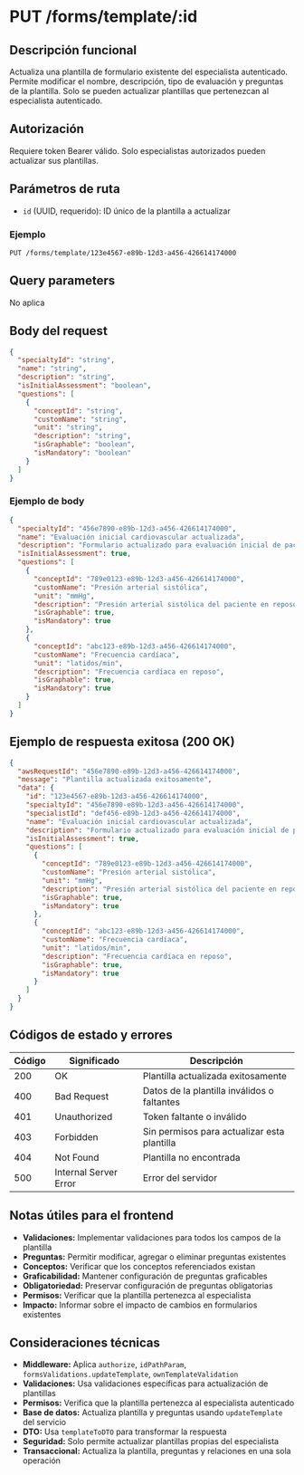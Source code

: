 # PUT /forms/template/:id

## Descripción funcional

Actualiza una plantilla de formulario existente del especialista autenticado. Permite modificar el nombre, descripción, tipo de evaluación y preguntas de la plantilla. Solo se pueden actualizar plantillas que pertenezcan al especialista autenticado.

## Autorización

Requiere token Bearer válido. Solo especialistas autorizados pueden actualizar sus plantillas.

## Parámetros de ruta

- `id` (UUID, requerido): ID único de la plantilla a actualizar

### Ejemplo
```
PUT /forms/template/123e4567-e89b-12d3-a456-426614174000
```

## Query parameters

No aplica

## Body del request

```json
{
  "specialtyId": "string",
  "name": "string",
  "description": "string",
  "isInitialAssessment": "boolean",
  "questions": [
    {
      "conceptId": "string",
      "customName": "string",
      "unit": "string",
      "description": "string",
      "isGraphable": "boolean",
      "isMandatory": "boolean"
    }
  ]
}
```

### Ejemplo de body

```json
{
  "specialtyId": "456e7890-e89b-12d3-a456-426614174000",
  "name": "Evaluación inicial cardiovascular actualizada",
  "description": "Formulario actualizado para evaluación inicial de pacientes cardiovasculares",
  "isInitialAssessment": true,
  "questions": [
    {
      "conceptId": "789e0123-e89b-12d3-a456-426614174000",
      "customName": "Presión arterial sistólica",
      "unit": "mmHg",
      "description": "Presión arterial sistólica del paciente en reposo",
      "isGraphable": true,
      "isMandatory": true
    },
    {
      "conceptId": "abc123-e89b-12d3-a456-426614174000",
      "customName": "Frecuencia cardíaca",
      "unit": "latidos/min",
      "description": "Frecuencia cardíaca en reposo",
      "isGraphable": true,
      "isMandatory": true
    }
  ]
}
```

## Ejemplo de respuesta exitosa (200 OK)

```json
{
  "awsRequestId": "456e7890-e89b-12d3-a456-426614174000",
  "message": "Plantilla actualizada exitosamente",
  "data": {
    "id": "123e4567-e89b-12d3-a456-426614174000",
    "specialtyId": "456e7890-e89b-12d3-a456-426614174000",
    "specialistId": "def456-e89b-12d3-a456-426614174000",
    "name": "Evaluación inicial cardiovascular actualizada",
    "description": "Formulario actualizado para evaluación inicial de pacientes cardiovasculares",
    "isInitialAssessment": true,
    "questions": [
      {
        "conceptId": "789e0123-e89b-12d3-a456-426614174000",
        "customName": "Presión arterial sistólica",
        "unit": "mmHg",
        "description": "Presión arterial sistólica del paciente en reposo",
        "isGraphable": true,
        "isMandatory": true
      },
      {
        "conceptId": "abc123-e89b-12d3-a456-426614174000",
        "customName": "Frecuencia cardíaca",
        "unit": "latidos/min",
        "description": "Frecuencia cardíaca en reposo",
        "isGraphable": true,
        "isMandatory": true
      }
    ]
  }
}
```

## Códigos de estado y errores

| Código | Significado | Descripción |
|--------|-------------|-------------|
| 200 | OK | Plantilla actualizada exitosamente |
| 400 | Bad Request | Datos de la plantilla inválidos o faltantes |
| 401 | Unauthorized | Token faltante o inválido |
| 403 | Forbidden | Sin permisos para actualizar esta plantilla |
| 404 | Not Found | Plantilla no encontrada |
| 500 | Internal Server Error | Error del servidor |

## Notas útiles para el frontend

- **Validaciones:** Implementar validaciones para todos los campos de la plantilla
- **Preguntas:** Permitir modificar, agregar o eliminar preguntas existentes
- **Conceptos:** Verificar que los conceptos referenciados existan
- **Graficabilidad:** Mantener configuración de preguntas graficables
- **Obligatoriedad:** Preservar configuración de preguntas obligatorias
- **Permisos:** Verificar que la plantilla pertenezca al especialista
- **Impacto:** Informar sobre el impacto de cambios en formularios existentes

## Consideraciones técnicas

- **Middleware:** Aplica `authorize`, `idPathParam`, `formsValidations.updateTemplate`, `ownTemplateValidation`
- **Validaciones:** Usa validaciones específicas para actualización de plantillas
- **Permisos:** Verifica que la plantilla pertenezca al especialista autenticado
- **Base de datos:** Actualiza plantilla y preguntas usando `updateTemplate` del servicio
- **DTO:** Usa `templateToDTO` para transformar la respuesta
- **Seguridad:** Solo permite actualizar plantillas propias del especialista
- **Transaccional:** Actualiza la plantilla, preguntas y relaciones en una sola operación

